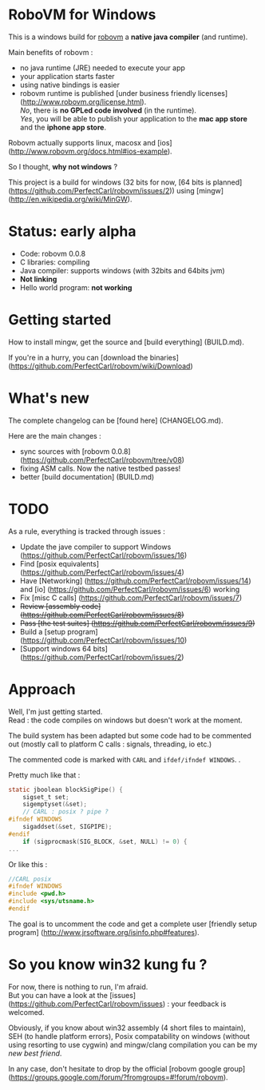 # RoboVM for Windows

This is a windows build for [robovm](http://www.robovm.org) a **native java compiler** (and runtime). 

Main benefits of robovm  :
  - no java runtime (JRE) needed to execute your app
  - your application starts faster
  - using native bindings is easier
  - robovm runtime is published [under business friendly licenses] (http://www.robovm.org/license.html).  
_No_, there is **no GPLed code involved** (in the runtime).   
_Yes_, you will be able to publish your application to the **mac app store** and the **iphone app store**.

Robovm actually supports linux, macosx and [ios] (http://www.robovm.org/docs.html#ios-example).

So I thought, **why not windows** ?   

This project is a build for windows (32 bits for now, [64 bits is planned] (https://github.com/PerfectCarl/robovm/issues/2)) using [mingw] (http://en.wikipedia.org/wiki/MinGW).

# Status: **early alpha**

- Code: robovm 0.0.8
- C libraries: compiling
- Java compiler: supports windows (with 32bits and 64bits jvm)
- **Not linking**
- Hello world program: **not working** 

# Getting started 
How to install mingw, get the source and [build everything] (BUILD.md).

If you're in a hurry, you can [download the binaries] (https://github.com/PerfectCarl/robovm/wiki/Download)

# What's new
The complete changelog can be [found here] (CHANGELOG.md).

Here are the main changes : 
   - sync sources with [robovm 0.0.8] (https://github.com/PerfectCarl/robovm/tree/v08)
   - fixing ASM calls. Now the native testbed passes!
   - better [build documentation] (BUILD.md)

# TODO
As a rule, everything is tracked through issues : 
  - Update the jave compiler to support Windows (https://github.com/PerfectCarl/robovm/issues/16) 
  - Find [posix equivalents] (https://github.com/PerfectCarl/robovm/issues/4)
  - Have [Networking] (https://github.com/PerfectCarl/robovm/issues/14)  and [io] (https://github.com/PerfectCarl/robovm/issues/6) working
  - Fix [misc C calls] (https://github.com/PerfectCarl/robovm/issues/7) 
  - ~~Review [assembly code] (https://github.com/PerfectCarl/robovm/issues/8)~~ 
  - ~~Pass [the test suites] (https://github.com/PerfectCarl/robovm/issues/9)~~ 
  - Build a [setup program] (https://github.com/PerfectCarl/robovm/issues/10)
  - [Support windows 64 bits] (https://github.com/PerfectCarl/robovm/issues/2)   

# Approach
Well, I'm just getting started.   
Read : the code compiles on windows but doesn't work at the moment. 

The build system has been adapted but some code had to be commented out (mostly call to platform C calls : signals, threading, io etc.)

The commented code is marked with `CARL` and `ifdef/ifndef WINDOWS`.
.

Pretty much like that :
````c
static jboolean blockSigPipe() {
    sigset_t set;
    sigemptyset(&set);
    // CARL : posix ? pipe ? 
#ifndef WINDOWS  
	sigaddset(&set, SIGPIPE);
#endif
    if (sigprocmask(SIG_BLOCK, &set, NULL) != 0) {
...
````

Or like this :
````c
//CARL posix
#ifndef WINDOWS
#include <pwd.h>
#include <sys/utsname.h>
#endif 
````
The goal is to uncomment the code and get a complete user [friendly setup program] (http://www.jrsoftware.org/isinfo.php#features).


# So you know win32 kung fu ?
For now, there is nothing to run, I'm afraid.  
But you can have a look at the [issues] (https://github.com/PerfectCarl/robovm/issues) : your feedback is welcomed.

Obviously, if you know about win32 assembly (4 short files to maintain), SEH (to handle platform errors), Posix compatability on windows (without using resorting to use cygwin) and mingw/clang compilation you can be my *new best friend*.

In any case, don't hesitate to drop by the official [robovm google group] (https://groups.google.com/forum/?fromgroups=#!forum/robovm).
